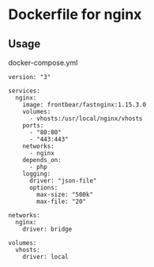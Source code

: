 # Dockerfile for nginx

Usage
-------------
docker-compose.yml

```
version: "3"

services:
  nginx:
    image: frontbear/fastnginx:1.15.3.0
    volumes:
      - vhosts:/usr/local/nginx/vhosts
    ports:
      - "80:80"
      - "443:443"
    networks:
      - nginx
    depends_on:
      - php
    logging:
      driver: "json-file"
      options:
        max-size: "500k"
        max-file: "20"

networks:
  nginx:
    driver: bridge

volumes:
  vhosts:
    driver: local
```
